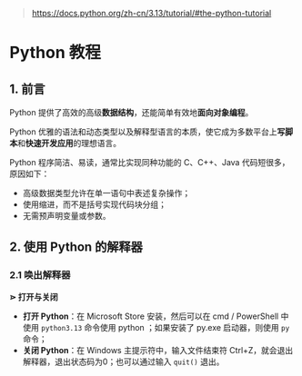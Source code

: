 > https://docs.python.org/zh-cn/3.13/tutorial/#the-python-tutorial

# Python 教程
## 1. 前言

Python 提供了高效的高级**数据结构**，还能简单有效地**面向对象编程**。  

Python 优雅的语法和动态类型以及解释型语言的本质，使它成为多数平台上**写脚本**和**快速开发应用**的理想语言。  
  
Python 程序简洁、易读，通常比实现同种功能的 C、C++、Java 代码短很多，原因如下：
- 高级数据类型允许在单一语句中表述复杂操作；
- 使用缩进，而不是括号实现代码块分组；
- 无需预声明变量或参数。
  
## 2. 使用 Python 的解释器

### 2.1 唤出解释器

**⋗ 打开与关闭**
- **打开 Python**：在 Microsoft Store 安装，然后可以在 cmd / PowerShell 中使用 `python3.13` 命令使用 python ；如果安装了 py.exe 启动器，则使用 `py` 命令；
- **关闭 Python**：在 Windows 主提示符中，输入文件结束符 Ctrl+Z，就会退出解释器，退出状态码为0；也可以通过输入 `quit()` 退出。

